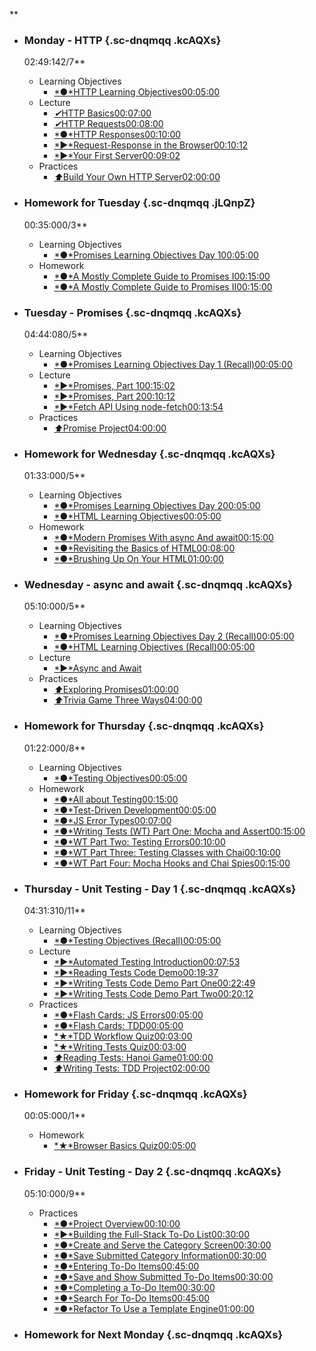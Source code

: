 \*\*

- ### Monday - HTTP {.sc-dnqmqq .kcAQXs}

  02:49:142/7\*\*

  - Learning Objectives
    - [*●*HTTP Learning
      Objectives00:05:00](https://open.appacademy.io/learn/js-py---aug-2020-online/week-6-aug-2020-online/http-learning-objectives)
  - Lecture
    - [*✔︎*HTTP
      Basics00:07:00](https://open.appacademy.io/learn/js-py---aug-2020-online/week-6-aug-2020-online/http-basics)
    - [*✔︎*HTTP
      Requests00:08:00](https://open.appacademy.io/learn/js-py---aug-2020-online/week-6-aug-2020-online/http-requests)
    - [*●*HTTP
      Responses00:10:00](https://open.appacademy.io/learn/js-py---aug-2020-online/week-6-aug-2020-online/http-responses)
    - [*►*Request-Response in the
      Browser00:10:12](https://open.appacademy.io/learn/js-py---aug-2020-online/week-6-aug-2020-online/request-response-in-the-browser)
    - [*►*Your First
      Server00:09:02](https://open.appacademy.io/learn/js-py---aug-2020-online/week-6-aug-2020-online/your-first-server)
  - Practices
    - [*⬆︎*Build Your Own HTTP
      Server02:00:00](https://open.appacademy.io/learn/js-py---aug-2020-online/week-6-aug-2020-online/build-your-own-http-server)

- ### Homework for Tuesday {.sc-dnqmqq .jLQnpZ}

  00:35:000/3\*\*

  - Learning Objectives
    - [*●*Promises Learning Objectives Day
      100:05:00](https://open.appacademy.io/learn/js-py---aug-2020-online/week-6-aug-2020-online/promises-learning-objectives-day-1)
  - Homework
    - [*●*A Mostly Complete Guide to Promises
      I00:15:00](https://open.appacademy.io/learn/js-py---aug-2020-online/week-6-aug-2020-online/a-mostly-complete-guide-to-promises-i)
    - [*●*A Mostly Complete Guide to Promises
      II00:15:00](https://open.appacademy.io/learn/js-py---aug-2020-online/week-6-aug-2020-online/a-mostly-complete-guide-to-promises-ii)

- ### Tuesday - Promises {.sc-dnqmqq .kcAQXs}

  04:44:080/5\*\*

  - Learning Objectives
    - [*●*Promises Learning Objectives Day 1
      (Recall)00:05:00](https://open.appacademy.io/learn/js-py---aug-2020-online/week-6-aug-2020-online/promises-learning-objectives-day-1--recall-)
  - Lecture
    - [*►*Promises, Part
      100:15:02](https://open.appacademy.io/learn/js-py---aug-2020-online/week-6-aug-2020-online/promises--part-1)
    - [*►*Promises, Part
      200:10:12](https://open.appacademy.io/learn/js-py---aug-2020-online/week-6-aug-2020-online/promises--part-2)
    - [*►*Fetch API Using
      node-fetch00:13:54](https://open.appacademy.io/learn/js-py---aug-2020-online/week-6-aug-2020-online/fetch-api-using-node-fetch)
  - Practices
    - [*⬆︎*Promise
      Project04:00:00](https://open.appacademy.io/learn/js-py---aug-2020-online/week-6-aug-2020-online/promise-project)

- ### Homework for Wednesday {.sc-dnqmqq .kcAQXs}

  01:33:000/5\*\*

  - Learning Objectives
    - [*●*Promises Learning Objectives Day
      200:05:00](https://open.appacademy.io/learn/js-py---aug-2020-online/week-6-aug-2020-online/promises-learning-objectives-day-2)
    - [*●*HTML Learning
      Objectives00:05:00](https://open.appacademy.io/learn/js-py---aug-2020-online/week-6-aug-2020-online/html-learning-objectives)
  - Homework
    - [*●*Modern Promises With async And
      await00:15:00](https://open.appacademy.io/learn/js-py---aug-2020-online/week-6-aug-2020-online/modern-promises-with-async-and-await)
    - [*●*Revisiting the Basics of
      HTML00:08:00](https://open.appacademy.io/learn/js-py---aug-2020-online/week-6-aug-2020-online/revisiting-the-basics-of-html)
    - [*●*Brushing Up On Your
      HTML01:00:00](https://open.appacademy.io/learn/js-py---aug-2020-online/week-6-aug-2020-online/brushing-up-on-your-html)

- ### Wednesday - async and await {.sc-dnqmqq .kcAQXs}

  05:10:000/5\*\*

  - Learning Objectives
    - [*●*Promises Learning Objectives Day 2
      (Recall)00:05:00](https://open.appacademy.io/learn/js-py---aug-2020-online/week-6-aug-2020-online/promises-learning-objectives-day-2--recall-)
    - [*●*HTML Learning Objectives
      (Recall)00:05:00](https://open.appacademy.io/learn/js-py---aug-2020-online/week-6-aug-2020-online/html-learning-objectives--recall-)
  - Lecture
    - [*►*Async and
      Await](https://open.appacademy.io/learn/js-py---aug-2020-online/week-6-aug-2020-online/async-and-await)
  - Practices
    - [*⬆︎*Exploring
      Promises01:00:00](https://open.appacademy.io/learn/js-py---aug-2020-online/week-6-aug-2020-online/exploring-promises)
    - [*⬆︎*Trivia Game Three
      Ways04:00:00](https://open.appacademy.io/learn/js-py---aug-2020-online/week-6-aug-2020-online/trivia-game-three-ways)

- ### Homework for Thursday {.sc-dnqmqq .kcAQXs}

  01:22:000/8\*\*

  - Learning Objectives
    - [*●*Testing
      Objectives00:05:00](https://open.appacademy.io/learn/js-py---aug-2020-online/week-6-aug-2020-online/testing-objectives)
  - Homework
    - [*●*All about
      Testing00:15:00](https://open.appacademy.io/learn/js-py---aug-2020-online/week-6-aug-2020-online/all-about-testing)
    - [*●*Test-Driven
      Development00:05:00](https://open.appacademy.io/learn/js-py---aug-2020-online/week-6-aug-2020-online/test-driven-development)
    - [*●*JS Error
      Types00:07:00](https://open.appacademy.io/learn/js-py---aug-2020-online/week-6-aug-2020-online/js-error-types)
    - [*●*Writing Tests (WT) Part One: Mocha and
      Assert00:15:00](https://open.appacademy.io/learn/js-py---aug-2020-online/week-6-aug-2020-online/writing-tests--wt--part-one--mocha-and-assert)
    - [*●*WT Part Two: Testing
      Errors00:10:00](https://open.appacademy.io/learn/js-py---aug-2020-online/week-6-aug-2020-online/wt-part-two--testing-errors)
    - [*●*WT Part Three: Testing Classes with
      Chai00:10:00](https://open.appacademy.io/learn/js-py---aug-2020-online/week-6-aug-2020-online/wt-part-three--testing-classes-with-chai)
    - [*●*WT Part Four: Mocha Hooks and Chai
      Spies00:15:00](https://open.appacademy.io/learn/js-py---aug-2020-online/week-6-aug-2020-online/wt-part-four--mocha-hooks-and-chai-spies)

- ### Thursday - Unit Testing - Day 1 {.sc-dnqmqq .kcAQXs}

  04:31:310/11\*\*

  - Learning Objectives
    - [*●*Testing Objectives
      (Recall)00:05:00](https://open.appacademy.io/learn/js-py---aug-2020-online/week-6-aug-2020-online/testing-objectives--recall-)
  - Lecture
    - [*►*Automated Testing
      Introduction00:07:53](https://open.appacademy.io/learn/js-py---aug-2020-online/week-6-aug-2020-online/automated-testing-introduction)
    - [*►*Reading Tests Code
      Demo00:19:37](https://open.appacademy.io/learn/js-py---aug-2020-online/week-6-aug-2020-online/reading-tests-code-demo)
    - [*►*Writing Tests Code Demo Part
      One00:22:49](https://open.appacademy.io/learn/js-py---aug-2020-online/week-6-aug-2020-online/writing-tests-code-demo-part-one)
    - [*►*Writing Tests Code Demo Part
      Two00:20:12](https://open.appacademy.io/learn/js-py---aug-2020-online/week-6-aug-2020-online/writing-tests-code-demo-part-two)
  - Practices
    - [*●*Flash Cards: JS
      Errors00:05:00](https://open.appacademy.io/learn/js-py---aug-2020-online/week-6-aug-2020-online/flash-cards--js-errors)
    - [*●*Flash Cards:
      TDD00:05:00](https://open.appacademy.io/learn/js-py---aug-2020-online/week-6-aug-2020-online/flash-cards--tdd)
    - [*★*TDD Workflow
      Quiz00:03:00](https://open.appacademy.io/learn/js-py---aug-2020-online/week-6-aug-2020-online/tdd-workflow-quiz)
    - [*★*Writing Tests
      Quiz00:03:00](https://open.appacademy.io/learn/js-py---aug-2020-online/week-6-aug-2020-online/writing-tests-quiz)
    - [*⬆︎*Reading Tests: Hanoi
      Game01:00:00](https://open.appacademy.io/learn/js-py---aug-2020-online/week-6-aug-2020-online/reading-tests--hanoi-game)
    - [*⬆︎*Writing Tests: TDD
      Project02:00:00](https://open.appacademy.io/learn/js-py---aug-2020-online/week-6-aug-2020-online/writing-tests--tdd-project)

- ### Homework for Friday {.sc-dnqmqq .kcAQXs}

  00:05:000/1\*\*

  - Homework
    - [*★*Browser Basics
      Quiz00:05:00](https://open.appacademy.io/learn/js-py---aug-2020-online/week-6-aug-2020-online/browser-basics-quiz)

- ### Friday - Unit Testing - Day 2 {.sc-dnqmqq .kcAQXs}

  05:10:000/9\*\*

  - Practices
    - [*●*Project
      Overview00:10:00](https://open.appacademy.io/learn/js-py---aug-2020-online/week-6-aug-2020-online/project-overview)
    - [*►*Building the Full-Stack To-Do
      List00:30:00](https://open.appacademy.io/learn/js-py---aug-2020-online/week-6-aug-2020-online/building-the-full-stack-to-do-list)
    - [*●*Create and Serve the Category
      Screen00:30:00](https://open.appacademy.io/learn/js-py---aug-2020-online/week-6-aug-2020-online/create-and-serve-the-category-screen)
    - [*●*Save Submitted Category
      Information00:30:00](https://open.appacademy.io/learn/js-py---aug-2020-online/week-6-aug-2020-online/save-submitted-category-information)
    - [*●*Entering To-Do
      Items00:45:00](https://open.appacademy.io/learn/js-py---aug-2020-online/week-6-aug-2020-online/entering-to-do-items)
    - [*●*Save and Show Submitted To-Do
      Items00:30:00](https://open.appacademy.io/learn/js-py---aug-2020-online/week-6-aug-2020-online/save-and-show-submitted-to-do-items)
    - [*●*Completing a To-Do
      Item00:30:00](https://open.appacademy.io/learn/js-py---aug-2020-online/week-6-aug-2020-online/completing-a-to-do-item)
    - [*●*Search For To-Do
      Items00:45:00](https://open.appacademy.io/learn/js-py---aug-2020-online/week-6-aug-2020-online/search-for-to-do-items)
    - [*●*Refactor To Use a Template
      Engine01:00:00](https://open.appacademy.io/learn/js-py---aug-2020-online/week-6-aug-2020-online/refactor-to-use-a-template-engine)

- ### Homework for Next Monday {.sc-dnqmqq .kcAQXs}
